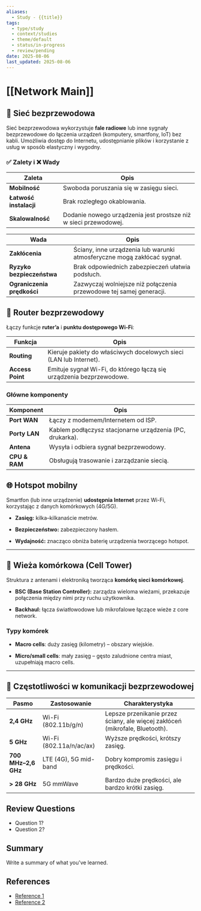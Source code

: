 ```yaml
---
aliases:
  - Study - {{title}}
tags:
  - type/study
  - context/studies
  - theme/default
  - status/in-progress
  - review/pending
date: 2025-08-06
last_updated: 2025-08-06
---
```


# [[Network Main]]

## 📡 Sieć bezprzewodowa

Sieć bezprzewodowa wykorzystuje **fale radiowe** lub inne sygnały bezprzewodowe do łączenia urządzeń (komputery, smartfony, IoT) bez kabli. Umożliwia dostęp do Internetu, udostępnianie plików i korzystanie z usług w sposób elastyczny i wygodny.

### ✅ Zalety i ❌ Wady

| Zaleta                 | Opis                                                             |
| ---------------------- | ---------------------------------------------------------------- |
| **Mobilność**          | Swoboda poruszania się w zasięgu sieci.                          |
| **Łatwość instalacji** | Brak rozległego okablowania.                                     |
| **Skalowalność**       | Dodanie nowego urządzenia jest prostsze niż w sieci przewodowej. |

| Wada                       | Opis                                                                    |
| -------------------------- | ----------------------------------------------------------------------- |
| **Zakłócenia**             | Ściany, inne urządzenia lub warunki atmosferyczne mogą zakłócać sygnał. |
| **Ryzyko bezpieczeństwa**  | Brak odpowiednich zabezpieczeń ułatwia podsłuch.                        |
| **Ograniczenia prędkości** | Zazwyczaj wolniejsze niż połączenia przewodowe tej samej generacji.     |
## 📶 Router bezprzewodowy

Łączy funkcje **ruter’a** i **punktu dostępowego Wi-Fi**:

| Funkcja          | Opis                                                                 |
| ---------------- | -------------------------------------------------------------------- |
| **Routing**      | Kieruje pakiety do właściwych docelowych sieci (LAN lub Internet).   |
| **Access Point** | Emituje sygnał Wi-Fi, do którego łączą się urządzenia bezprzewodowe. |

### Główne komponenty

| Komponent     | Opis                                                     |
| ------------- | -------------------------------------------------------- |
| **Port WAN**  | Łączy z modemem/Internetem od ISP.                       |
| **Porty LAN** | Kablem podłączysz stacjonarne urządzenia (PC, drukarka). |
| **Antena**    | Wysyła i odbiera sygnał bezprzewodowy.                   |
| **CPU & RAM** | Obsługują trasowanie i zarządzanie siecią.               |

## 🌐 Hotspot mobilny

Smartfon (lub inne urządzenie) **udostępnia Internet** przez Wi-Fi, korzystając z danych komórkowych (4G/5G).

- **Zasięg:** kilka–kilkanaście metrów.
    
- **Bezpieczeństwo:** zabezpieczony hasłem.
    
- **Wydajność:** znacząco obniża baterię urządzenia tworzącego hotspot.
    

---

## 🗼 Wieża komórkowa (Cell Tower)

Struktura z antenami i elektroniką tworząca **komórkę sieci komórkowej**.

- **BSC (Base Station Controller):** zarządza wieloma wieżami, przekazuje połączenia między nimi przy ruchu użytkownika.
    
- **Backhaul:** łącza światłowodowe lub mikrofalowe łączące wieże z core network.
    

### Typy komórek

- **Macro cells**: duży zasięg (kilometry) – obszary wiejskie.
    
- **Micro/small cells**: mały zasięg – gęsto zaludnione centra miast, uzupełniają macro cells.
    

---

## 📡 Częstotliwości w komunikacji bezprzewodowej

|Pasmo|Zastosowanie|Charakterystyka|
|---|---|---|
|**2,4 GHz**|Wi-Fi (802.11b/g/n)|Lepsze przenikanie przez ściany, ale więcej zakłóceń (mikrofale, Bluetooth).|
|**5 GHz**|Wi-Fi (802.11a/n/ac/ax)|Wyższe prędkości, krótszy zasięg.|
|**700 MHz–2,6 GHz**|LTE (4G), 5G mid-band|Dobry kompromis zasięgu i prędkości.|
|**> 28 GHz**|5G mmWave|Bardzo duże prędkości, ale bardzo krótki zasięg.|


## Review Questions
- Question 1?
- Question 2?

## Summary
Write a summary of what you've learned.

## References
- [Reference 1](link)
- [Reference 2](link)